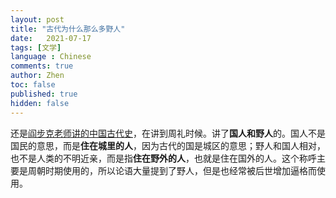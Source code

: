 ```yaml
---
layout: post
title: "古代为什么那么多野人"
date:   2021-07-17
tags: [文学]
language : Chinese
comments: true
author: Zhen
toc: false
published: true
hidden: false
---
```

还是[阎步克老师讲的中国古代史](https://youtu.be/qX3z3Gij_XY)，在讲到周礼时候。讲了**国人和野人**的。国人不是国民的意思，而是**住在城里的人**，因为古代的国是城区的意思；野人和国人相对，也不是人类的不明近亲，而是指**住在野外的人**，也就是住在国外的人。这个称呼主要是周朝时期使用的，所以论语大量提到了野人，但是也经常被后世增加逼格而使用。




<!--stackedit_data:
eyJoaXN0b3J5IjpbLTExNTk0NTYyMDhdfQ==
-->